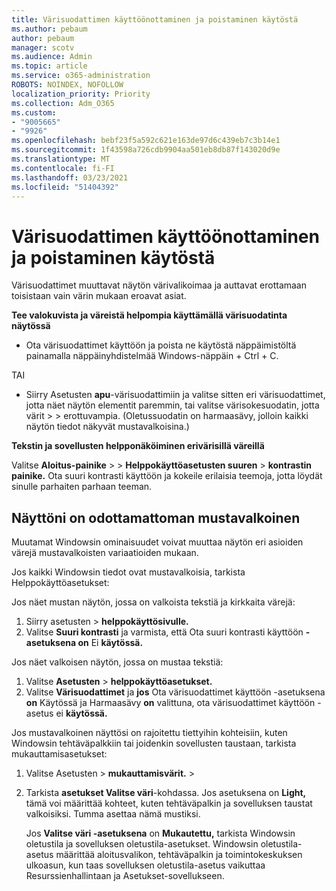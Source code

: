 ```yaml
---
title: Värisuodattimen käyttöönottaminen ja poistaminen käytöstä
ms.author: pebaum
author: pebaum
manager: scotv
ms.audience: Admin
ms.topic: article
ms.service: o365-administration
ROBOTS: NOINDEX, NOFOLLOW
localization_priority: Priority
ms.collection: Adm_O365
ms.custom:
- "9005665"
- "9926"
ms.openlocfilehash: bebf23f5a592c621e163de97d6c439eb7c3b14e1
ms.sourcegitcommit: 1f43598a726cdb9904aa501eb8db87f143020d9e
ms.translationtype: MT
ms.contentlocale: fi-FI
ms.lasthandoff: 03/23/2021
ms.locfileid: "51404392"
---
```

# <a name="turn-on-and-off-color-filter"></a>Värisuodattimen käyttöönottaminen ja poistaminen käytöstä

Värisuodattimet muuttavat näytön värivalikoimaa ja auttavat erottamaan toisistaan vain värin mukaan eroavat asiat.

**Tee valokuvista ja väreistä helpompia käyttämällä värisuodatinta näytössä**

- Ota värisuodattimet käyttöön ja poista ne käytöstä näppäimistöltä painamalla näppäinyhdistelmää Windows-näppäin + Ctrl + C. 

TAI

- Siirry Asetusten **apu**-värisuodattimiin ja valitse sitten eri värisuodattimet, jotta näet näytön elementit paremmin, tai valitse värisokesuodatin, jotta värit  >    >  erottuvampia.  (Oletussuodatin on harmaasävy, jolloin kaikki näytön tiedot näkyvät mustavalkoisina.)

**Tekstin ja sovellusten helpponäköiminen erivärisillä väreillä**  

Valitse **Aloitus-painike** >   >  **Helppokäyttöasetusten suuren**  >  **kontrastin painike.** Ota suuri kontrasti käyttöön ja kokeile erilaisia teemoja, jotta löydät sinulle parhaiten parhaan teeman.

## <a name="my-screen-is-unexpectedly-black-and-white"></a>Näyttöni on odottamattoman mustavalkoinen

Muutamat Windowsin ominaisuudet voivat muuttaa näytön eri asioiden värejä mustavalkoisten variaatioiden mukaan.

Jos kaikki Windowsin tiedot ovat mustavalkoisia, tarkista Helppokäyttöasetukset:

Jos näet mustan näytön, jossa on valkoista tekstiä ja kirkkaita värejä:  

1. Siirry asetusten  >  **helppokäyttösivulle.**  
1. Valitse **Suuri kontrasti** ja varmista, että Ota suuri kontrasti käyttöön **-asetuksena on** Ei **käytössä.**

Jos näet valkoisen näytön, jossa on mustaa tekstiä:  

1. Valitse **Asetusten**  >  **helppokäyttöasetukset.**  
1. Valitse **Värisuodattimet** ja **jos** Ota värisuodattimet  käyttöön -asetuksena **on** Käytössä ja Harmaasävy **on** valittuna, ota värisuodattimet käyttöön -asetus ei **käytössä.**

Jos mustavalkoinen näyttösi on rajoitettu tiettyihin kohteisiin, kuten Windowsin tehtäväpalkkiin tai joidenkin sovellusten taustaan, tarkista mukauttamisasetukset:

1. Valitse Asetusten  >  **mukauttamisvärit.**  >  

1. Tarkista **asetukset Valitse väri**-kohdassa. Jos asetuksena on **Light,** tämä voi määrittää kohteet, kuten tehtäväpalkin ja sovelluksen taustat valkoisiksi. Tumma asettaa nämä mustiksi.  

    Jos **Valitse väri -asetuksena** on **Mukautettu,** tarkista Windowsin oletustila ja sovelluksen oletustila-asetukset. Windowsin oletustila-asetus määrittää aloitusvalikon, tehtäväpalkin ja toimintokeskuksen ulkoasun, kun taas sovelluksen oletustila-asetus vaikuttaa Resurssienhallintaan ja Asetukset-sovellukseen.


